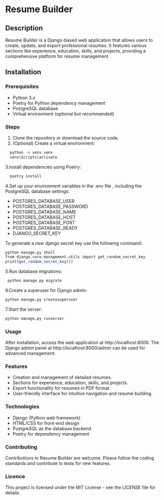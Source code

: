 # Resume Builder

## Description

Resume Builder is a Django-based web application that allows users to create,
update, and export professional resumes.
It features various sections like experience, education, skills, and projects,
providing a comprehensive platform for resume management.

## Installation


### Prerequisites

- Python 3.x
- Poetry for Python dependency management
- PostgreSQL database
- Virtual environment (optional but recommended)

### Steps

1. Clone the repository or download the source code.
2. (Optional) Create a virtual environment:

  ```bash
    python -m venv venv
    venv\Scripts\activate
  ```

3.Install dependencies using Poetry:

  ```bash
    poetry install
  ```

4.Set up your environment variables in the .env file ,
including the PostgreSQL database settings.

- POSTGRES_DATABASE_USER
- POSTGRES_DATABASE_PASSWORD
- POSTGRES_DATABASE_NAME
- POSTGRES_DATABASE_HOST
- POSTGRES_DATABASE_PORT
- POSTGRES_DATABASE_READY
- DJANGO_SECRET_KEY

To generate a new django secret key use the following command:
```bash
python manage.py shell
from django.core.management.utils import get_random_secret_key
print(get_random_secret_key())
```


5.Run database migrations:

  ```bash
   python manage.py migrate
   ```

6.Create a superuser for Django admin:

  ```bash
  python manage.py createsuperuser
  ```  
7.Start the server:
```bash
python manage.py runserver

```

### Usage

After installation, access the web application at http://localhost:8000.
The Django admin panel at http://localhost:8000/admin 
can be used for advanced management.

### Features

- Creation and management of detailed resumes.
- Sections for experience, education, skills, and projects.
- Export functionality for resumes in PDF format.
- User-friendly interface for intuitive navigation and resume building.


### Technologies 

- Django (Python web framework)
- HTML/CSS for front-end design
- PostgreSQL as the database backend
- Poetry for dependency management


### Contributing

Contributions to Resume Builder are welcome. 
Please follow the coding standards and contribute to tests for new features.

### Licence

This project is licensed under the MIT License - see the LICENSE file for details.